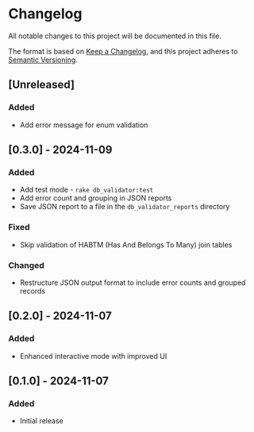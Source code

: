 # Changelog

All notable changes to this project will be documented in this file.

The format is based on [Keep a Changelog](https://keepachangelog.com/en/1.0.0/),
and this project adheres to [Semantic Versioning](https://semver.org/spec/v2.0.0.html).

## [Unreleased]

### Added
- Add error message for enum validation

## [0.3.0] - 2024-11-09

### Added
- Add test mode - `rake db_validator:test`
- Add error count and grouping in JSON reports
- Save JSON report to a file in the `db_validator_reports` directory

### Fixed
- Skip validation of HABTM (Has And Belongs To Many) join tables

### Changed
- Restructure JSON output format to include error counts and grouped records

## [0.2.0] - 2024-11-07

### Added
- Enhanced interactive mode with improved UI

## [0.1.0] - 2024-11-07

### Added
- Initial release
